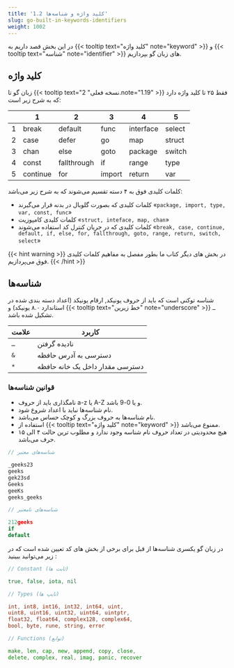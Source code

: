```yaml
---
title: '1.2 کلید واژه و شناسه‌ها'
slug: go-built-in-keywords-identifiers
weight: 1002
---
```


در این بخش قصد داریم به {{< tooltip text="کلید واژه" note="keyword" >}} و  {{< tooltip text="شناسه" note="identifier" >}} های زبان گو بپردازیم.

## کلید واژه

زبان گو تا {{< tooltip text="نسخه فعلی" 2.note="1.19" >}}  فقط ۲۵ تا کلید واژه دارد که به شرح زیر است:  

|   | 1        | 2           | 3      | 4         | 5      |
|---|----------|-------------|--------|-----------|--------|
| 1 | break    | default     | func   | interface | select |
| 2 | case     | defer       | go     | map       | struct |
| 3 | chan     | else        | goto   | package   | switch |
| 4 | const    | fallthrough | if     | range     | type   |
| 5 | continue | for         | import | return    | var    |

کلمات کلیدی فوق به ۴ دسته تقسیم می‌شوند که به شرح زیر می‌باشد:

- کلمات کلیدی که بصورت گلوبال در بدنه قرار می‌گیرند «`package, import, type, var, const, func`»
- کلمات کلیدی کامپوزیت «`struct, inteface, map, chan`»
- کلمات کلیدی که در جریان کنترل کد استفاده می‌شوند «`break, case, continue, default, if, else, for, fallthrough, goto, range, return, switch, select`»


{{< hint warning >}}
در بخش های دیگر کتاب ما بطور مفصل به مفاهیم کلمات کلیدی فوق می‌پردازیم.
{{< /hint >}}


## شناسه‌ها

شناسه توکنی است که باید از حروف یونیکد, ارقام یونیکد (اعداد دسته بندی شده در استاندارد ۸.۰ یونیکد) و {{< tooltip text="خط زیرین" note="underscore" >}} `ـ`  تشکیل شده باشد.


|  علامت | کاربرد        | 
|---|----------|
| `ـ` | نادیده گرفتن    | 
| `&` | دسترسی به آدرس حافظه     | 
| `*` | دسترسی مقدار داخل یک خانه حافظه     | 


### قوانین شناسه‌ها
- نامگذاری باید از حروف a-z یا A-Z و یا 0-9 باشد.
- نام شناسه‌ها نباید با اعداد شروع شود.
- نام شناسه‌ها به حروف بزرگ و کوچک حساس می‌باشد.
- استفاده از  {{< tooltip text="کلید واژه" note="keyword" >}} ممنوع می‌باشد.
- هیچ محدودیتی در تعداد حروف نام شناسه وجود ندارد و مطلوب ترین حالت ۴ الی ۱۵ حرف می‌باشد.

```go
// شناسه‌های معتبر

_geeks23
geeks
gek23sd
Geeks
geeKs
geeks_geeks

// شناسه‌های نامعتبر

212geeks
if
default
```

در زبان گو یکسری شناسه‌ها از قبل برای برخی از بخش های کد تعیین شده است که در زیر می‌توانید ببینید :

```go
// Constant (ثابت ها)

true, false, iota, nil

// Types (تایپ ها)

int, int8, int16, int32, int64, uint,
uint8, uint16, uint32, uint64, uintptr,
float32, float64, complex128, complex64,
bool, byte, rune, string, error

// Functions (توابع)

make, len, cap, new, append, copy, close, 
delete, complex, real, imag, panic, recover
```

